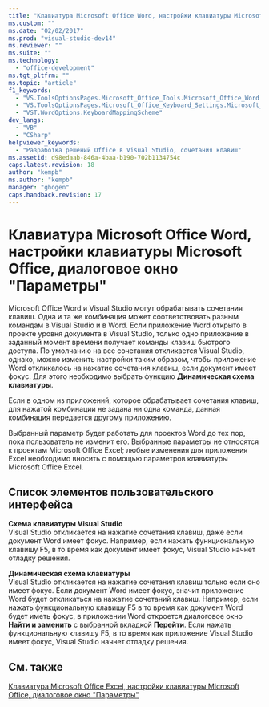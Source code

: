 ```yaml
---
title: "Клавиатура Microsoft Office Word, настройки клавиатуры Microsoft Office, диалоговое окно &quot;Параметры&quot; | Microsoft Docs"
ms.custom: ""
ms.date: "02/02/2017"
ms.prod: "visual-studio-dev14"
ms.reviewer: ""
ms.suite: ""
ms.technology: 
  - "office-development"
ms.tgt_pltfrm: ""
ms.topic: "article"
f1_keywords: 
  - "VS.ToolsOptionsPages.Microsoft_Office_Tools.Microsoft_Office_Word.Keyboard"
  - "VS.ToolsOptionsPages.Microsoft_Office_Keyboard_Settings.Microsoft_Office_Word_Keyboard"
  - "VST.WordOptions.KeyboardMappingScheme"
dev_langs: 
  - "VB"
  - "CSharp"
helpviewer_keywords: 
  - "Разработка решений Office в Visual Studio, сочетания клавиш"
ms.assetid: d98edaab-846a-4baa-b190-702b1134754c
caps.latest.revision: 18
author: "kempb"
ms.author: "kempb"
manager: "ghogen"
caps.handback.revision: 17
---
```

# Клавиатура Microsoft Office Word, настройки клавиатуры Microsoft Office, диалоговое окно &quot;Параметры&quot;
  Microsoft Office Word и Visual Studio могут обрабатывать сочетания клавиш.  Одна и та же комбинация может соответствовать разным командам в Visual Studio и в Word.  Если приложение Word открыто в проекте уровня документа в Visual Studio, только одно приложение в заданный момент времени получает команды клавиш быстрого доступа.  По умолчанию на все сочетания откликается Visual Studio, однако, можно изменить настройки таким образом, чтобы приложение Word откликалось на нажатие сочетания клавиш, если документ имеет фокус. Для этого необходимо выбрать функцию **Динамическая схема клавиатуры**.  
  
 Если в одном из приложений, которое обрабатывает сочетания клавиш, для нажатой комбинации не задана ни одна команда, данная комбинация передается другому приложению.  
  
 Выбранный параметр будет работать для проектов Word до тех пор, пока пользователь не изменит его.  Выбранные параметры не относятся к проектам Microsoft Office Excel; любые изменения для приложения Excel необходимо вносить с помощью параметров клавиатуры Microsoft Office Excel.  
  
## Список элементов пользовательского интерфейса  
 **Схема клавиатуры Visual Studio**  
 Visual Studio откликается на нажатие сочетания клавиш, даже если документ Word имеет фокус.  Например, если нажать функциональную клавишу F5, в то время как документ имеет фокус, Visual Studio начнет отладку решения.  
  
 **Динамическая схема клавиатуры**  
 Visual Studio откликается на нажатие сочетания клавиш только если оно имеет фокус.  Если документ Word имеет фокус, значит приложение Word будет откликаться на нажатие сочетаний клавиш.  Например, если нажать функциональную клавишу F5 в то время как документ Word будет иметь фокус, в приложении Word откроется диалоговое окно **Найти и заменить** с выбранной вкладкой **Перейти**.  Если нажать функциональную клавишу F5, в то время как приложение Visual Studio имеет фокус, Visual Studio начнет отладку решения.  
  
## См. также  
 [Клавиатура Microsoft Office Excel, настройки клавиатуры Microsoft Office, диалоговое окно "Параметры"](../vsto/microsoft-office-excel-keyboard-microsoft-office-keyboard-settings-options-dialog-box.md)  
  
  